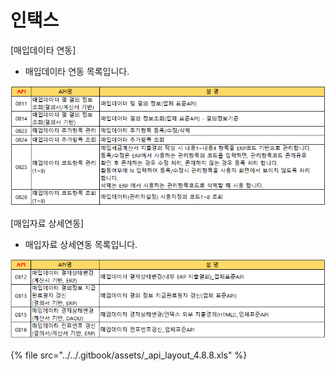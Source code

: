 # 인택스

 \[매입데이타 연동\]

 - 매입데이타 연동 목록입니다.

![\[&#xADF8;&#xB9BC;1\] &#xB9E4;&#xC785;&#xB370;&#xC774;&#xD0C0; &#xC5F0;&#xB3D9;](../../.gitbook/assets/image%20%2844%29.png)

 \[매입자료 상세연동\]

 - 매입자료 상세연동 목록입니다.

![\[&#xADF8;&#xB9BC;2\] &#xB9E4;&#xC785;&#xC790;&#xB8CC; &#xC0C1;&#xC138;&#xC5F0;&#xB3D9;](../../.gitbook/assets/image%20%2852%29.png)

{% file src="../../.gitbook/assets/\_api\_layout\_4.8.8.xls" %}

